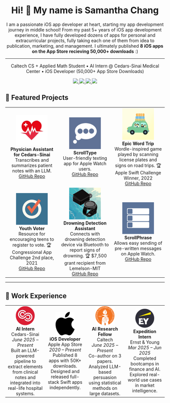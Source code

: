 <!-- PROFILE HEADER -->
<h1 align="center">Hi! 👋 My name is Samantha Chang</h1>

<p align="center">
  I am a passionate iOS app developer at heart, starting my app development journey in middle school! From my past 5+ years of iOS app development experience, I have fully developed dozens of apps for personal and extracurricular projects, fully taking each one of them from idea to publication, marketing, and management. I ultimately published <strong>8 iOS apps on the App Store recieving 50,000+ downloads</strong> :)
</p>

--- 

<p align="center">
Caltech CS + Applied Math Student • AI Intern @ Cedars-Sinai Medical Center • iOS Developer (50,000+ App Store Downloads)
</p>

<p align="center">
  <a href="mailto:you@example.com">
    <img src="https://img.shields.io/badge/Email-blue?style=for-the-badge&logo=gmail&logoColor=white">
  </a>
  <a href="https://www.linkedin.com/in/yourprofile">
    <img src="https://img.shields.io/badge/LinkedIn-0077B5?style=for-the-badge&logo=linkedin&logoColor=white">
  </a>
  <a href="https://github.com/samanthachang">
    <img src="https://img.shields.io/badge/GitHub-0077B5?style=for-the-badge&logo=github&logoColor=white">
  </a>
  <a href="https://drive.google.com/drive/folders/1gk-i-EAg5V_TbCxuOp4jeA0hsvZPL86V?usp=share_link">
    <img src="https://img.shields.io/badge/App%20Portfolio-0077B5?style=for-the-badge&logo=apple&logoColor=white">
  </a>
</p>

## 🚀 Featured Projects

<table>
  <tr>
    <td align="center" width="33%">
      <img src="assets/cedars_app.png" width="100"><br>
      <strong>Physician Assistant for Cedars-Sinai</strong><br>
      Transcribes and summarizes patient notes with an LLM.<br>
      <a href="https://github.com/samanthac02/Physician-Assistant">GitHub Repo</a>
    </td>
    <td align="center" width="33%">
      <img src="assets/scroll_type.jpg" width="100"><br>
      <strong>ScrollType</strong><br>
      User-friendly texting app for Apple Watch users.<br>
      <a href="https://github.com/samanthac02/Scroll-Type">GitHub Repo</a>
    </td>
    <td align="center" width="33%">
      <img src="assets/epic_word_trip.png" width="100"><br>
      <strong>Epic Word Trip</strong><br>
      Wordle-inspired game played by scanning license plates and signs on road trips. 🏆 Apple Swift Challenge Winner, 2022<br>
      <a href="https://github.com/samanthac02/Epic-Word-Trip-iOS-App">GitHub Repo</a>
    </td>
  </tr>
  <tr>
    <td align="center" width="33%">
      <img src="assets/youth_voter.jpg" width="100"><br>
      <strong>Youth Voter</strong><br>
      Resource for encouraging teens to register to vote. 🏆 Congressional App Challenge 2nd place, 2021<br>
      <a href="https://github.com/samanthac02/Youth-Voter">GitHub Repo</a>
    </td>
    <td align="center" width="33%">
      <img src="assets/drowning_detection_app.jpg" width="100"><br>
      <strong>Drowning Detection Assistant</strong><br>
      Connects with drowning detection device via Bluetooth to report signs of drowning. 🏆 $7,500 grant recipient from Lemelson-MIT<br>
      <a href="https://github.com/samanthac02/Drowning-Detection">GitHub Repo</a>
    </td>
    <td align="center" width="33%">
      <img src="assets/scroll_phrase.png" width="100"><br>
      <strong>ScrollPhrase</strong><br>
      Allows easy sending of pre-written messages on Apple Watch.<br>
      <a href="https://github.com/samanthac02/Scroll-Phrase">GitHub Repo</a>
    </td>
  </tr>
</table>

---

## 💼 Work Experience

<table>
  <tr>
    <td align="center" width="25%">
      <img src="assets/cedars_logo.jpeg" width="60"><br>
      <strong>AI Intern</strong><br>
      Cedars-Sinai <br>
      <em>June 2025 – Present</em><br>
      Built an LLM-powered pipeline to extract elements from clinical notes and integrated into real-life hospital systems.
    </td>
    <td align="center" width="25%">
      <img src="assets/apple_logo.svg" width="60"><br>
      <strong>iOS Developer</strong><br>
      Apple App Store<br>
      <em>2020 – Present</em><br>
      Published 8 apps with 50K+ downloads. Designed and released full-stack Swift apps independently.
    </td>
    <td align="center" width="25%">
      <img src="assets/caltech_logo.png" width="60"><br>
      <strong>AI Research Fellow</strong><br>
      Caltech<br>
      <em>June 2025 – Present</em><br>
      Co-author on 3 papers. Analyzed LLM-based persuasion using statistical methods on large datasets.
    </td>
    <td align="center" width="25%">
      <img src="assets/ey_logo.png" width="60"><br>
      <strong>Expedition Intern</strong><br>
      Ernst & Young<br>
      <em>Mar 2025 – Jun 2025</em><br>
      Completed bootcamps in finance and AI. Explored real-world use cases in market intelligence.
    </td>
  </tr>
</table>
